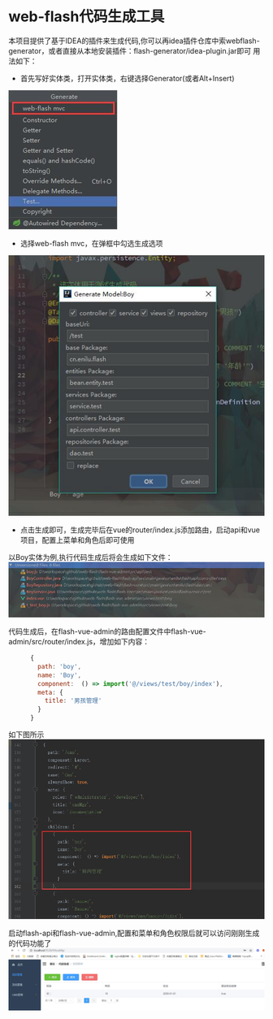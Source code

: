 # web-flash代码生成工具
 
本项目提供了基于IDEA的插件来生成代码,你可以再idea插件仓库中索webflash-generator，或者直接从本地安装插件：flash-generator/idea-plugin.jar即可
用法如下：
- 首先写好实体类，打开实体类，右键选择Generator(或者Alt+Insert)     

 ![](../img/plugin/generator.jpg)
 
 - 选择web-flash mvc，在弹框中勾选生成选项 
 
 ![](../img/plugin/generator-config.jpg) 
 - 点击生成即可，生成完毕后在vue的router/index.js添加路由，启动api和vue项目，配置上菜单和角色后即可使用
        


以Boy实体为例,执行代码生成后将会生成如下文件：
![code_add](./doc/code_add.jpg)

代码生成后，在flash-vue-admin的路由配置文件中flash-vue-admin/src/router/index.js，增加如下内容：
```javascript
      {
        path: 'boy',
        name: 'Boy',
        component:  () => import('@/views/test/boy/index'),
        meta: {
          title: '男孩管理'
        }
      }
```
如下图所示
![run router](./doc/router.jpg)

启动flash-api和flash-vue-admin,配置和菜单和角色权限后就可以访问刚刚生成的代码功能了
![run code_result](./doc/code_result.jpg)


        
        
